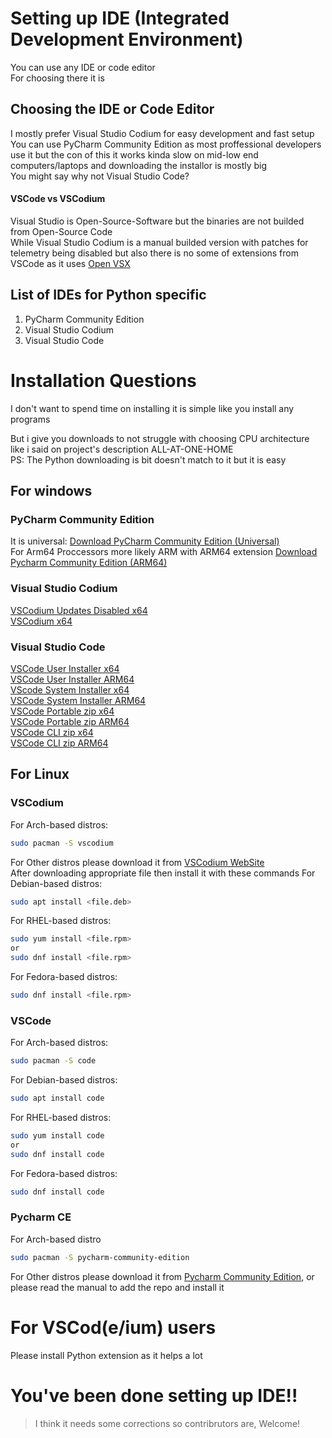 # Setting up IDE (Integrated Development Environment)
You can use any IDE or code editor<br>
For choosing there it is

## Choosing the IDE or Code Editor

I mostly prefer Visual Studio Codium for easy development and fast setup<br>
You can use PyCharm Community Edition as most proffessional developers use it but the con of this it works kinda slow on mid-low end computers/laptops and downloading the installor is mostly big<br>
You might say why not Visual Studio Code?

#### VSCode vs VSCodium
Visual Studio is Open-Source-Software but the binaries are not builded from Open-Source Code<br>
While Visual Studio Codium is a manual builded version with patches for telemetry being disabled but also there is no some of extensions from VSCode as it uses [Open VSX](https://open-vsx.org/)

## List of IDEs for Python specific
1. PyCharm Community Edition
2. Visual Studio Codium
3. Visual Studio Code

# Installation Questions
I don't want to spend time on installing it is simple like you install any programs

But i give you downloads to not struggle with choosing CPU architecture like i said on project's description ALL-AT-ONE-HOME<br>
PS: The Python downloading is bit doesn't match to it but it is easy

## For windows
### PyCharm Community Edition
It is universal:
[Download PyCharm Community Edition (Universal)](https://download.jetbrains.com/python/pycharm-community-2023.3.4.exe)<br>
For Arm64 Proccessors more likely ARM with ARM64 extension
[Download Pycharm Community Edition (ARM64)](https://download.jetbrains.com/python/pycharm-community-2023.3.4-aarch64.exe)

### Visual Studio Codium
[VSCodium Updates Disabled x64](https://github.com/VSCodium/vscodium/releases/download/1.87.1.24068/VSCodium-x64-updates-disabled-1.87.1.24068.msi)<br>
[VSCodium x64](https://github.com/VSCodium/vscodium/releases/download/1.87.1.24068/VSCodium-x64-1.87.1.24068.msi)<br>

### Visual Studio Code
[VSCode User Installer x64](https://code.visualstudio.com/docs/?dv=win64user)<br>
[VSCode User Installer ARM64](https://code.visualstudio.com/docs/?dv=win32arm64user)<br>
[VScode System Installer x64](https://code.visualstudio.com/docs/?dv=win64)<br>
[VSCode System Installer ARM64](https://code.visualstudio.com/docs/?dv=win32arm64)<br>
[VSCode Portable zip x64](https://code.visualstudio.com/docs/?dv=winzip)<br>
[VSCode Portable zip ARM64](https://code.visualstudio.com/docs/?dv=win32arm64zip)<br>
[VSCode CLI zip x64](https://code.visualstudio.com/docs/?dv=winzip)<br>
[VSCode CLI zip ARM64](https://code.visualstudio.com/docs/?dv=win32arm64zip)<br>
## For Linux

### VSCodium
For Arch-based distros:
```bash
sudo pacman -S vscodium
```
For Other distros please download it from [VSCodium WebSite](https://vscodium.com)<br>
After downloading appropriate file then install it with these commands
For Debian-based distros:
```bash
sudo apt install <file.deb>
```
For RHEL-based distros:
```bash
sudo yum install <file.rpm>
or
sudo dnf install <file.rpm>
```
For Fedora-based distros:
```bash
sudo dnf install <file.rpm>
```

### VSCode
For Arch-based distros:
```bash
sudo pacman -S code
```
For Debian-based distros:
```bash
sudo apt install code
```
For RHEL-based distros:
```bash
sudo yum install code
or
sudo dnf install code
```
For Fedora-based distros:
```bash
sudo dnf install code
```

### Pycharm CE
For Arch-based distro
```bash
sudo pacman -S pycharm-community-edition
```
For Other distros please download it from [Pycharm Community Edition](https://www.jetbrains.com/pycharm/download/?section=linux), or please read the manual to add the repo and install it<br>

# For VSCod(e/ium) users
Please install Python extension as it helps a lot

# You've been done setting up IDE!!
> I think it needs some corrections so contribrutors are, Welcome!